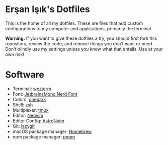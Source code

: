 # Erşan Işık's Dotfiles

This is the home of all my dotfiles. These are files that add custom configurations to my computer and applications, primarily the terminal.

**Warning:** If you want to give these dotfiles a try, you should first fork this repository, review the code, and remove things you don’t want or need. Don’t blindly use my settings unless you know what that entails. Use at your own risk!

# Software

- Terminal: [wezterm](https://wezfurlong.org/wezterm/index.html)
- Font: [JetbrainsMono Nerd Font](https://www.jetbrains.com/lp/mono/)
- Colors: [onedark](https://onedarktheme.com/)
- Shell: [zsh](https://www.zsh.org/)
- Multiplexer: [tmux](https://github.com/tmux/tmux/wiki)
- Editor: [Neovim](https://neovim.io)
- Editor Config: [AstroNvim](https://astronvim.github.io/)
- Git: [lazygit](https://github.com/jesseduffield/lazygit)
- macOS package manager: [Homebrew](https://brew.sh)
- npm package manager: [pnpm](https://pnpm.io/)

